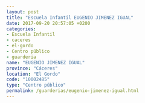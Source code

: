 ```yaml
---
layout: post
title: "Escuela Infantil EUGENIO JIMENEZ IGUAL"
date: 2017-09-20 20:57:05 +0200
categories:
- Escuela Infantil
- caceres
- el-gordo
- Centro público
- guarderia
name: "EUGENIO JIMENEZ IGUAL"
province: "Cáceres"
location: "El Gordo"
code: "10002485"
type: "Centro público"
permalink: /guarderias/eugenio-jimenez-igual.html
---
```

